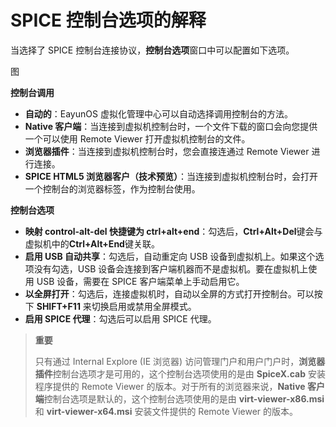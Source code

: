 # SPICE 控制台选项的解释

当选择了 SPICE 控制台连接协议，**控制台选项**窗口中可以配置如下选项。

  图

**控制台调用**

  * **自动的**：EayunOS 虚拟化管理中心可以自动选择调用控制台的方法。
  * **Native 客户端**：当连接到虚拟机控制台时，一个文件下载的窗口会向您提供一个可以使用 Remote Viewer 打开虚拟机控制台的文件。
  * **浏览器插件**：当连接到虚拟机控制台时，您会直接连通过 Remote Viewer 进行连接。
  * **SPICE HTML5 浏览器客户（技术预览）**：当连接到虚拟机控制台时，会打开一个控制台的浏览器标签，作为控制台使用。

**控制台选项**

  * **映射 control-alt-del 快捷键为 ctrl+alt+end**：勾选后，**Ctrl+Alt+Del**键会与虚拟机中的**Ctrl+Alt+End**键关联。
  * **启用 USB 自动共享**：勾选后，自动重定向 USB 设备到虚拟机上。如果这个选项没有勾选，USB 设备会连接到客户端机器而不是虚拟机。要在虚拟机上使用 USB 设备，需要在 SPICE 客户端菜单上手动启用它。
  * **以全屏打开**：勾选后，连接虚拟机时，自动以全屏的方式打开控制台。可以按下 **SHIFT+F11** 来切换启用或禁用全屏模式。
  * **启用 SPICE 代理**：勾选后可以启用 SPICE 代理。

> **重要**
>
> 只有通过 Internal Explore (IE 浏览器) 访问管理门户和用户门户时，**浏览器插件**控制台选项才是可用的，这个控制台选项使用的是由 **SpiceX.cab** 安装程序提供的 Remote Viewer 的版本。对于所有的浏览器来说，**Native 客户端**控制台选项是默认的，这个控制台选项使用的是由 **virt-viewer-x86.msi** 和 **virt-viewer-x64.msi** 安装文件提供的 Remote Viewer 的版本。
